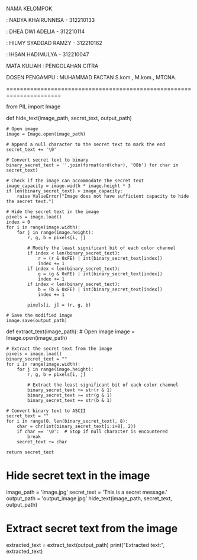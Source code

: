 NAMA KELOMPOK

: NADYA KHAIRUNNISA - 312210133

: DHEA DWI ADELIA - 312210114
              
: HILMY SYADDAD RAMZY - 312210162
              
: IHSAN HADIMULYA - 312210047

MATA KULIAH : PENGOLAHAN CITRA

DOSEN PENGAMPU : MUHAMMAD FACTAN S.kom., M.kom., MTCNA.

======================================================================
              
from PIL import Image


def hide_text(image_path, secret_text, output_path)

    # Open image
    image = Image.open(image_path)
    
    # Append a null character to the secret text to mark the end
    secret_text += '\0'
    
    # Convert secret text to binary
    binary_secret_text = ''.join(format(ord(char), '08b') for char in secret_text)
    
    # Check if the image can accommodate the secret text
    image_capacity = image.width * image.height * 3
    if len(binary_secret_text) > image_capacity:
        raise ValueError("Image does not have sufficient capacity to hide the secret text.")
    
    # Hide the secret text in the image
    pixels = image.load()
    index = 0
    for i in range(image.width):
        for j in range(image.height):
            r, g, b = pixels[i, j]
            
            # Modify the least significant bit of each color channel
            if index < len(binary_secret_text):
                r = (r & 0xFE) | int(binary_secret_text[index])
                index += 1
            if index < len(binary_secret_text):
                g = (g & 0xFE) | int(binary_secret_text[index])
                index += 1
            if index < len(binary_secret_text):
                b = (b & 0xFE) | int(binary_secret_text[index])
                index += 1
            
            pixels[i, j] = (r, g, b)
    
    # Save the modified image
    image.save(output_path)

def extract_text(image_path):
    # Open image
    image = Image.open(image_path)
    
    # Extract the secret text from the image
    pixels = image.load()
    binary_secret_text = ""
    for i in range(image.width):
        for j in range(image.height):
            r, g, b = pixels[i, j]
            
            # Extract the least significant bit of each color channel
            binary_secret_text += str(r & 1)
            binary_secret_text += str(g & 1)
            binary_secret_text += str(b & 1)
    
    # Convert binary text to ASCII
    secret_text = ""
    for i in range(0, len(binary_secret_text), 8):
        char = chr(int(binary_secret_text[i:i+8], 2))
        if char == '\0':  # Stop if null character is encountered
            break
        secret_text += char
    
    return secret_text

# Hide secret text in the image
image_path = 'image.jpg'
secret_text = 'This is a secret message.'
output_path = 'output_image.jpg'
hide_text(image_path, secret_text, output_path)

# Extract secret text from the image
extracted_text = extract_text(output_path)
print("Extracted text:", extracted_text)
